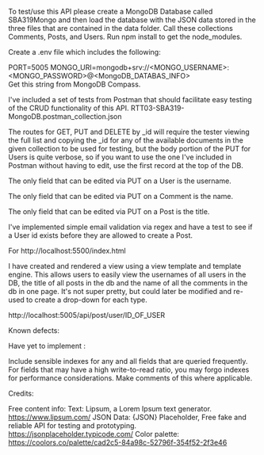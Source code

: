 To test/use this API please create a MongoDB Database called SBA319Mongo and then load the database with the JSON data stored in the three files that are contained in the data folder. Call these collections Comments, Posts, and Users.  Run npm install to get the node_modules.

Create a .env file which includes the following:

PORT=5005
MONGO_URI=mongodb+srv://<MONGO_USERNAME>:<MONGO_PASSWORD>@<MongoDB_DATABAS_INFO>  
Get this string from MongoDB Compass.

I've included a set of tests from Postman that should facilitate easy testing of the CRUD functionality of this API. RTT03-SBA319-MongoDB.postman_collection.json

The routes for GET, PUT and DELETE by _id will require the tester viewing the full list and copying the _id for any of the available documents in the given collection to be used for testing, but the body portion of the PUT for Users is quite verbose, so if you want to use the one I've included in Postman without having to edit, use the first record at the top of the DB.

The only field that can be edited via PUT on a User is the username.

The only field that can be edited via PUT on a Comment is the name.

The only field that can be edited via PUT on a Post is the title.

I've implemented simple email validation via regex and have a test to see if a User id exists before they are allowed to create a Post.

For http://localhost:5500/index.html

I have created and rendered a view using a view template and template engine. This allows users to easily view the usernames of all users in the DB, the title of all posts in the db and the name of all the comments in the db in one page. It's not super pretty, but could later be modified and re-used to create a drop-down for each type.


http://localhost:5005/api/post/user/ID_OF_USER

Known defects:

Have yet to implement :

Include sensible indexes for any and all fields that are queried frequently. For fields that may have a high write-to-read ratio, you may forgo indexes for performance considerations. Make comments of this where applicable.


Credits:

Free content info:
Text: Lipsum, a Lorem Ipsum text generator. https://www.lipsum.com/
JSON Data: {JSON} Placeholder, Free fake and reliable API for testing and prototyping. https://jsonplaceholder.typicode.com/
Color palette: https://coolors.co/palette/cad2c5-84a98c-52796f-354f52-2f3e46
